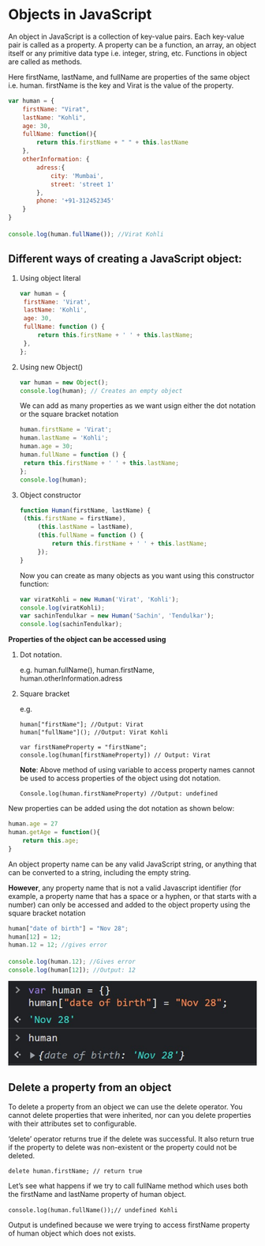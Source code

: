 # Objects in JavaScript

An object in JavaScript is a collection of key-value pairs. Each key-value pair is called as a property. A property can be a function, an array, an object itself or any primitive data type i.e. integer, string, etc. Functions in object are called as methods.

Here firstName, lastName, and fullName are properties of the same object i.e. human. firstName is the key and Virat is the value of the property.

```JavaScript
var human = {
	firstName: "Virat",
	lastName: "Kohli",
	age: 30,
	fullName: function(){
		return this.firstName + " " + this.lastName
	},
    otherInformation: {
        adress:{
            city: 'Mumbai',
            street: 'street 1'
        },
        phone: '+91-312452345'
    }
}

console.log(human.fullName()); //Virat Kohli
```

## Different ways of creating a JavaScript object:

1. Using object literal

   ```javascript
   var human = {
   	firstName: 'Virat',
   	lastName: 'Kohli',
   	age: 30,
   	fullName: function () {
   		return this.firstName + ' ' + this.lastName;
   	},
   };
   ```

2. Using new Object()

   ```javascript
   var human = new Object();
   console.log(human); // Creates an empty object
   ```

   We can add as many properties as we want usign either the dot notation or the square bracket notation

   ```javascript
   human.firstName = 'Virat';
   human.lastName = 'Kohli';
   human.age = 30;
   human.fullName = function () {
   	return this.firstName + ' ' + this.lastName;
   };
   console.log(human);
   ```

3. Object constructor

   ```javascript
   function Human(firstName, lastName) {
   	(this.firstName = firstName),
   		(this.lastName = lastName),
   		(this.fullName = function () {
   			return this.firstName + ' ' + this.lastName;
   		});
   }
   ```

   Now you can create as many objects as you want using this constructor function:

   ```javascript
   var viratKohli = new Human('Virat', 'Kohli');
   console.log(viratKohli);
   var sachinTendulkar = new Human('Sachin', 'Tendulkar');
   console.log(sachinTendulkar);
   ```

**Properties of the object can be accessed using**

1. Dot notation.

   e.g. human.fullName(), human.firstName, human.otherInformation.adress

2. Square bracket

   e.g.

   ```
   human["firstName"]; //Output: Virat
   human["fullName"](); //Output: Virat Kohli
   ```

   ```
   var firstNameProperty = "firstName";
   console.log(human[firstNameProperty]) // Output: Virat
   ```

   **Note**: Above method of using variable to access property names cannot be used to access properties of the object using dot notation.

   ```
   Console.log(human.firstNameProperty) //Output: undefined
   ```

New properties can be added using the dot notation as shown below:

```JavaScript
human.age = 27
human.getAge = function(){
	return this.age;
}
```

An object property name can be any valid JavaScript string, or anything that can be converted to a string, including the empty string.

**However**, any property name that is not a valid Javascript identifier (for example, a property name that has a space or a hyphen, or that starts with a number) can only be accessed and added to the object property using the square bracket notation

```JavaScript
human["date of birth"] = "Nov 28";
human[12] = 12;
human.12 = 12; //gives error

console.log(human.12); //Gives error
console.log(human[12]); //Output: 12
```

![jsPropsName](../images/objectProps.jpg)

## Delete a property from an object

To delete a property from an object we can use the delete operator. You cannot delete properties that were inherited, nor can you delete properties with their attributes set to configurable.

‘delete’ operator returns true if the delete was successful. It also return true if the property to delete was non-existent or the property could not be deleted.

```
delete human.firstName; // return true
```

Let’s see what happens if we try to call fullName method which uses both the firstName and lastName property of human object.

`console.log(human.fullName());// undefined Kohli`

Output is undefined because we were trying to access firstName property of human object which does not exists.

